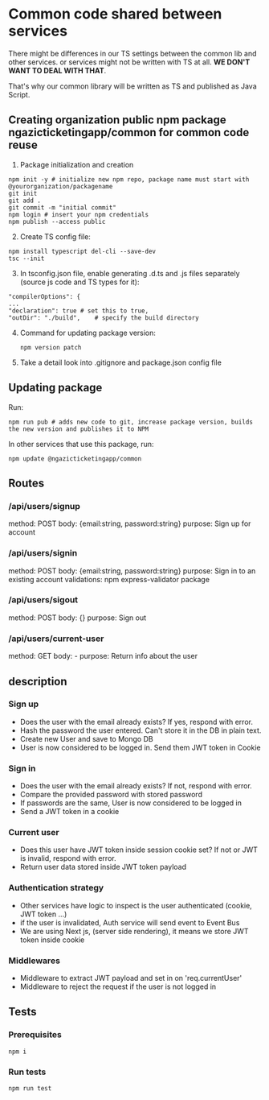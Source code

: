 # Common code shared between services

There might be differences in our TS settings between the common lib and other services. or services might not be written with TS at all. **WE DON'T WANT TO DEAL WITH THAT**.

That's why our common library will be written as TS and published as Java Script. 

## Creating organization public npm package **ngazicticketingapp/common** for common code reuse

1. Package initialization and creation
```
npm init -y # initialize new npm repo, package name must start with @yourorganization/packagename
git init 
git add .
git commit -m "initial commit" 
npm login # insert your npm credentials
npm publish --access public
```

2. Create TS config file:

```
npm install typescript del-cli --save-dev
tsc --init
```

3. In tsconfig.json file, enable generating .d.ts and .js files separately (source js code and TS types for it):

```
"compilerOptions": {
...
"declaration": true # set this to true, 
"outDir": "./build",    # specify the build directory 
```

4. Command for updating package version:
   
   ```
   npm version patch
   ```

5. Take a detail look into .gitignore and package.json config file
   
## Updating package

Run:

```
npm run pub # adds new code to git, increase package version, builds the new version and publishes it to NPM
```

In other services that use this package, run:

```
npm update @ngazicticketingapp/common
```

## Routes

### /api/users/signup

method: POST
body: {email:string, password:string}
purpose: Sign up for account

### /api/users/signin

method: POST
body: {email:string, password:string}
purpose: Sign in to an existing account
validations: npm express-validator package


### /api/users/sigout

method: POST
body: {}
purpose: Sign out

### /api/users/current-user

method: GET
body: -
purpose: Return info about the user
## description

### Sign up 

- Does the user with the email already exists? If yes, respond with error.
- Hash the password the user entered. Can't store it in the DB in plain text.
- Create new User and save to Mongo DB 
- User is now considered to be logged in. Send them JWT token in Cookie

### Sign in

- Does the user with the email already exists? If not, respond with error.
- Compare the provided password with stored password
- If passwords are the same, User is now considered to be logged in 
- Send a JWT token in a cookie

### Current user

- Does this user have JWT token inside session cookie  set? If not or JWT is invalid, respond with error.
- Return user data stored inside JWT token payload

### Authentication strategy

- Other services have logic to inspect is the user authenticated (cookie, JWT token ...)
- if the user is invalidated, Auth service will send event to Event Bus 
- We are using Next js, (server side rendering), it means we store JWT token inside cookie

### Middlewares
- Middleware to extract JWT payload and set in on 'req.currentUser'
- Middleware to reject the request if the user is not logged in

## Tests

### Prerequisites
```
npm i
```
### Run tests

```
npm run test
```